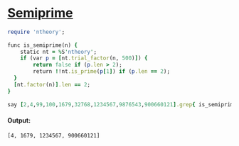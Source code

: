 [1]: http://rosettacode.org/wiki/Semiprime

# [Semiprime][1]

```ruby
require 'ntheory';
 
func is_semiprime(n) {
    static nt = %S'ntheory';
    if (var p = [nt.trial_factor(n, 500)]) {
        return false if (p.len > 2);
        return !!nt.is_prime(p[1]) if (p.len == 2);
  }
  [nt.factor(n)].len == 2;
}
 
say [2,4,99,100,1679,32768,1234567,9876543,900660121].grep{ is_semiprime(_) }
```

#### Output:
```
[4, 1679, 1234567, 900660121]
```